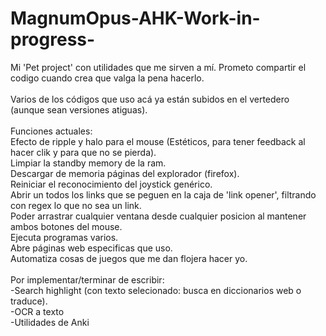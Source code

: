 # MagnumOpus-AHK-Work-in-progress-
Mi 'Pet project' con utilidades que me sirven a mí. Prometo compartir el codigo cuando crea que valga la pena hacerlo.<br/>
<br/>
Varios de los códigos que uso acá ya están subidos en el vertedero (aunque sean versiones atiguas).<br/>
<br/>
Funciones actuales: <br/>
Efecto de ripple y halo para el mouse (Estéticos, para tener feedback al hacer clik y para que no se pierda).<br/>
Limpiar la standby memory de la ram.<br/>
Descargar de memoria páginas del explorador (firefox).<br/>
Reiniciar el reconocimiento del joystick genérico.<br/>
Abrir un todos los links que se peguen en la caja de 'link opener', filtrando con regex lo que no sea un link.<br/>
Poder arrastrar cualquier ventana desde cualquier posicion al mantener ambos botones del mouse.<br/>
Ejecuta programas varios.<br/>
Abre páginas web especificas que uso.<br/>
Automatiza cosas de juegos que me dan flojera hacer yo.<br/>
<br/>
Por implementar/terminar de escribir:<br/>
-Search highlight (con texto selecionado: busca en diccionarios web o traduce).<br/>
-OCR a texto<br/>
-Utilidades de Anki<br/>
